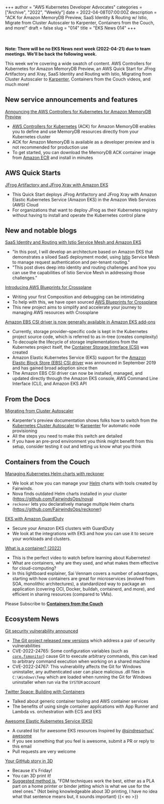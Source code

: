 +++
author = "AWS Kubernetes Developer Advocates"
categories = ["Archive", "2022", "Weekly"]
date = 2022-04-08T07:00:00Z
description = "ACK for Amazon MemoryDB Preview, SaaS Identity & Routing w/ Istio, Migrate from Cluster Autoscaler to Karpenter, Containers from the Couch, and more!"
draft = false
slug = "014"
title = "EKS News 014"
+++
<br/><br/><br/><br/>
**Note: There will be no EKS News next week (2022-04-21) due to team meetings. We'll be back the following week.**

This week we're covering a wide swatch of content. AWS Controllers for Kubernetes for Amazon MemoryDB Preview, an AWS Quick Start for JFrog Artifactory and Xray, SaaS Identity and Routing with Istio, Migrating from Cluster Autoscaler to [Karpenter](https://karpenter.sh), Containers from the Couch videos, and much more!

## New service announcements and features

[Announcing the AWS Controllers for Kubernetes for Amazon MemoryDB Preview](https://aws.amazon.com/about-aws/whats-new/2022/04/aws-kubernetes-amazon-memorydb-preview/)

* [AWS Controllers for Kubernetes](https://aws-controllers-k8s.github.io/community/docs/community/overview/) (ACK) for Amazon MemoryDB enables you to define and use MemoryDB resources directly from your Kubernetes cluster
* ACK for Amazon MemoryDB is available as a developer preview and is not recommended for production use
* To get started, you can download the MemoryDB ACK container image from [Amazon ECR](https://gallery.ecr.aws/aws-controllers-k8s/memorydb-controller) and install in minutes

## AWS Quick Starts

[JFrog Artifactory and JFrog Xray with Amazon EKS](https://aws.amazon.com/quickstart/architecture/jfrog-artifactory-amazon-eks/)

* This Quick Start deploys JFrog Artifactory and JFrog Xray with Amazon Elastic Kubernetes Service (Amazon EKS) in the Amazon Web Services (AWS) Cloud
* For organizations that want to deploy JFrog as their Kubernetes registry without having to install and operate the Kubernetes control plane

## New and notable blogs

[SaaS Identity and Routing with Istio Service Mesh and Amazon EKS](https://aws.amazon.com/blogs/apn/saas-identity-and-routing-with-istio-service-mesh-and-amazon-eks/)  

* "In this post, I will develop an architecture based on Amazon EKS that demonstrates a siloed SaaS deployment model, using [Istio](https://istio.io/) Service Mesh to manage request authentication and per-tenant routing."
* "This post dives deep into identity and routing challenges and how you can use the capabilities of Istio Service Mesh in addressing those challenges."

[Introducing AWS Blueprints for Crossplane](https://aws.amazon.com/blogs/opensource/introducing-aws-blueprints-for-crossplane/)

* Writing your first Composition and debugging can be intimidating
* To help with this, we have open sourced [AWS Blueprints for Crossplane](https://github.com/aws-samples/crossplane-aws-blueprints)
* This new project aims to simplify and accelerate your journey to managing AWS resources with Crossplane

[Amazon EBS CSI driver is now generally available in Amazon EKS add-ons](https://aws.amazon.com/blogs/containers/amazon-ebs-csi-driver-is-now-generally-available-in-amazon-eks-add-ons/)

* Currently, storage provider–specific code is kept in the Kubernetes project source code, which is referred to as in-tree (creates complexity)
* To decouple the lifecycle of storage implementations from the Kubernetes project itself, the [Container Storage Interface (CSI)](https://github.com/container-storage-interface/spec) was created
* Amazon Elastic Kubernetes Service (EKS) support for the [Amazon Elastic Block Store (EBS) CSI driver](https://github.com/kubernetes-sigs/aws-ebs-csi-driver) was announced in September 2019 and has gained broad adoption since then
* The Amazon EBS CSI driver can now be installed, managed, and updated directly through the Amazon EKS console, AWS Command Line Interface (CLI), and Amazon EKS API

## From the Docs

[Migrating from Cluster Autoscaler](https://karpenter.sh/preview/getting-started/migrating-from-cas/)

* Karpenter's preview documentation shows folks how to switch from the [Kubernetes Cluster Autoscaler](https://github.com/kubernetes/autoscaler) to [Karpenter](https://karpenter.sh/) for automatic node provisioning
* All the steps you need to make this switch are detailed
* If you have an pre-prod environment you think might benefit from this setup, consider testing it out and letting us know what you think

## Containers from the Couch

[Managing Kubernetes Helm charts with reckoner](https://youtu.be/A-N_zwjJwL0?utm_source=newsletter&utm_campaign=eks-news-014)

* We look at how you can manage your [Helm](https://helm.sh/) charts with tools created by Fairwinds.
* Nova finds outdated Helm charts installed in your cluster (<https://github.com/FairwindsOps/nova>)
* `reckoner` lets you declaratively manage multiple Helm charts (<https://github.com/FairwindsOps/reckoner>)

[EKS with Amazon GuardDuty](https://youtu.be/Zk4If0h0cQ8?utm_source=newsletter&utm_campaign=eks-news-014)

* Secure your Amazon EKS clusters with GuardDuty
* We look at the integrations with EKS and how you can use it to secure your workloads and clusters.

[What is a container? (2022)](https://www.youtube.com/watch?v=q_bQeXhWxZM?utm_source=newsletter&utm_campaign=eks-news-014)

* This is the perfect video to watch before learning about Kubernetes!
* What are containers, why are they used, and what makes them effective for cloud-computing?
* In this lightboard explainer, Sai Vennam covers a number of advantages, starting with how containers are great for microservices (evolved from SOA, monolithic architectures), a standardized way to package an application (covering OCI, Docker, buildah, containerd, and more), and efficient in sharing resources (compared to VMs).

Please Subscribe to [**Containers from the Couch**](https://containersfromthecouch.com/?utm_source=newsletter&utm_campaign=eks-news-014)

## Ecosystem News

[Git security vulnerability announced](https://github.blog/2022-04-12-git-security-vulnerability-announced/)

* [The Git project released new versions](https://lore.kernel.org/git/xmqqv8veb5i6.fsf@gitster.g/) which address a pair of security vulnerabilities
* CVE-2022-24765: Some configuration variables (such as [`core.fsmonitor`](https://git-scm.com/docs/git-config/2.35.2#Documentation/git-config.txt-corefsmonitor)) cause Git to execute arbitrary commands, this can lead to arbitrary command execution when working on a shared machine
* CVE-2022-24767: This vulnerability affects the Git for Windows uninstaller, any authenticated user can place malicious .dll files in `C:\Windows\Temp`  which are loaded when running the Git for Windows uninstaller when run via the `SYSTEM` account

[Twitter Space: Building with Containers](https://twitter.com/i/spaces/1OwxWzAQEEVJQ?utm_source=newsletter&utm_campaign=eks-news-014)

* Talked about generic container tooling and AWS container services
* The benefits of using single container applications with App Runner and Lambda vs. orchestration with ECS and EKS

[Awesome Elastic Kubernetes Service (EKS)](https://github.com/chris-short/awesome-eks)

* A curated list for awesome EKS resources Inspired by [@sindresorhus' awesome](https://github.com/sindresorhus/awesome)
* If you see something that you feel is awesome, submit a PR or reply to this email
* Pull requests are very welcome

[Your GitHub story in 3D](https://skyline.github.com/)

* Because it's Friday!
* You can 3D print it!
* [Suggested method is](https://twitter.com/martinwoodward/status/1513880250693861378), "FDM techniques work the best, either as a PLA part on a home printer or binder jetting which is what we use for the steel ones." (Not being knowledgeable about 3D printing, I have no idea what that sentence means but, it sounds important)
{{< eo >}}
